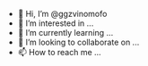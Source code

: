 - 👋 Hi, I’m @ggzvinomofo
- 👀 I’m interested in ...
- 🌱 I’m currently learning ...
- 💞️ I’m looking to collaborate on ...
- 📫 How to reach me ...

<!---
ggzvinomofo/ggzvinomofo is a ✨ special ✨ repository because its `README.md` (this file) appears on your GitHub profile.
You can click the Preview link to take a look at your changes.
--->
